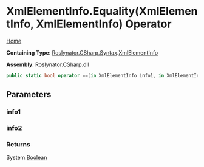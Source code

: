 # XmlElementInfo\.Equality\(XmlElementInfo, XmlElementInfo\) Operator

[Home](../../../../../README.md)

**Containing Type**: [Roslynator.CSharp.Syntax](../../README.md)\.[XmlElementInfo](../README.md)

**Assembly**: Roslynator\.CSharp\.dll

```csharp
public static bool operator ==(in XmlElementInfo info1, in XmlElementInfo info2)
```

## Parameters

### info1





### info2





### Returns

System\.[Boolean](https://docs.microsoft.com/en-us/dotnet/api/system.boolean)

